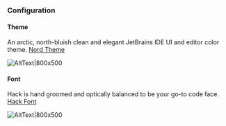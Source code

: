 ### Configuration

#### Theme
An arctic, north-bluish clean and elegant JetBrains IDE UI and editor color theme.
[Nord Theme](https://www.nordtheme.com/ports/jetbrains)

![AltText|800x500](https://plugins.jetbrains.com/files/10321/screenshot_19450.png)

#### Font
Hack is hand groomed and optically balanced to be your go-to code face.
[Hack Font](https://sourcefoundry.org/hack/)

![AltText|800x500](https://sourcefoundry.org/hack/assets/img/mockup/srcmockup.png)


